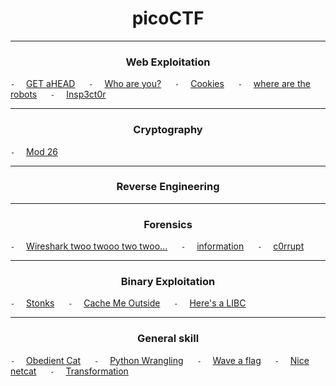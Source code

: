 <h1 align="center"> picoCTF </h1>

___ 

<h3 align="center"> Web Exploitation </h3> 

` - `&emsp; [GET aHEAD](https://github.com/qphong0612/Write-up/tree/main/picoCTF/GET%20aHEAD) &emsp;
` - `&emsp; [Who are you?](https://github.com/qphong0612/Write-up/tree/main/picoCTF/Who%20are%20you%3F) &emsp;
` - `&emsp; [Cookies](https://github.com/qphong0612/Write-up/tree/main/picoCTF/Cookies) &emsp;
` - `&emsp; [where are the robots](https://github.com/qphong0612/Write-up/tree/main/picoCTF/where%20are%20the%20robots) &emsp;
` - `&emsp; [Insp3ct0r](https://github.com/qphong0612/Write-up/tree/main/picoCTF/Insp3ct0r) &emsp;


___ 
<h3 align='center'> Cryptography </h3>

` - `&emsp; [Mod 26](https://github.com/qphong0612/Write-up/tree/main/picoCTF/Mod%2026) <br>

___ 
<h3 align='center'> Reverse Engineering </h3>



___ 
<h3 align='center'> Forensics </h3>

` - `&emsp; [Wireshark twoo twooo two twoo...]() &emsp;
` - `&emsp; [information]() &emsp;
` - `&emsp; [c0rrupt]() &emsp;

___ 
<h3 align='center'> Binary Exploitation </h3>

` - `&emsp; [Stonks]() &emsp;
` - `&emsp; [Cache Me Outside]() &emsp;
` - `&emsp; [Here's a LIBC]() &emsp;
___ 
<h3 align='center'> General skill </h3>

` - `&emsp; [Obedient Cat](https://github.com/qphong0612/Write-up/tree/main/picoCTF/Obedient%20Cat) &emsp;
` - `&emsp; [Python Wrangling](https://github.com/qphong0612/Write-up/tree/main/picoCTF/Python%20Wrangling) &emsp;
` - `&emsp; [Wave a flag]() &emsp;
` - `&emsp; [Nice netcat](https://github.com/qphong0612/Write-up/tree/main/picoCTF/Nice%20netcat) &emsp;
` - `&emsp; [Transformation]() &emsp;

